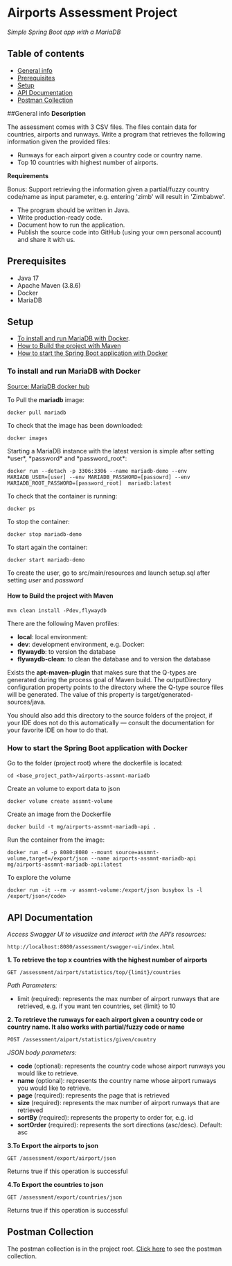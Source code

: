 # Airports Assessment Project

*Simple Spring Boot app with a MariaDB*

## Table of contents
* [General info](#general-info)
* [Prerequisites](#prerequisites)
* [Setup](#setup)
* [API Documentation](#api-documentation)
* [Postman Collection](#postman-collection)

##General info
**Description**

The assessment comes with 3 CSV files. The files contain data for countries, airports and runways.
Write a program that retrieves the following information given the provided files:
* Runways for each airport given a country code or country name.
* Top 10 countries with highest number of airports.

**Requirements**

Bonus: Support retrieving the information given a partial/fuzzy country code/name as input parameter, e.g. entering 'zimb' will result in 'Zimbabwe'.

* The program should be written in Java.
* Write production-ready code.
* Document how to run the application.
* Publish the source code into GitHub (using your own personal account) and share it with us.


## Prerequisites

* Java 17
* Apache Maven (3.8.6)
* Docker
* MariaDB

## Setup
* [To install and run MariaDB with Docker](#to-install-and-run-mariadb-with-docker).
* [How to Build the project with Maven](#how-to-build-the-project-with-maven)
* [How to start the Spring Boot application with Docker](#how-to-start-the-spring-boot-application-with-docker)

### To install and run MariaDB with Docker

[Source: MariaDB docker hub](https://hub.docker.com/_/mariadb)

To Pull the **mariadb** image:

	docker pull mariadb


To check that the image has been downloaded:

	docker images

Starting a MariaDB instance with the latest version is simple after setting \*user\*, \*password\* and \*password_root\*:

	docker run --detach -p 3306:3306 --name mariadb-demo --env MARIADB_USER=[user] --env MARIADB_PASSWORD=[passowrd] --env MARIADB_ROOT_PASSWORD=[password_root]  mariadb:latest


To check that the container is running:

	docker ps


To stop the container:

	docker stop mariadb-demo

To start again the container:

	docker start mariadb-demo

To create the user, go to src/main/resources and launch setup.sql after setting *user* and *password*

#### How to Build the project with Maven

	mvn clean install -Pdev,flywaydb

There are the following Maven profiles:

* **local**: local environment:
* **dev**: development environment, e.g. Docker: 
* **flywaydb**: to version the database
* **flywaydb-clean**: to clean the database and to version the database


Exists the **apt-maven-plugin** that makes sure that the Q-types are generated during the process goal of Maven build. The outputDirectory configuration property points to the directory where the Q-type source files will be generated. The value of this property is target/generated-sources/java.

You should also add this directory to the source folders of the project, if your IDE does not do this automatically — consult the documentation for your favorite IDE on how to do that.

### How to start the Spring Boot application with Docker

Go to the folder (project root) where the dockerfile is located:

	cd <base_project_path>/airports-assmnt-mariadb
	
Create an volume to export data to json
	
	docker volume create assmnt-volume
	
Create an image from the Dockerfile
	
	docker build -t mg/airports-assmnt-mariadb-api .
	
Run the container from the image:

	docker run -d -p 8080:8080 --mount source=assmnt-volume,target=/export/json --name airports-assmnt-mariadb-api mg/airports-assmnt-mariadb-api:latest
	
To explore the volume

	docker run -it --rm -v assmnt-volume:/export/json busybox ls -l /export/json</code>

## API Documentation

*Access Swagger UI to visualize and interact with the API’s resources:*

	http://localhost:8080/assessment/swagger-ui/index.html

**1. To retrieve the top x countries  with the highest number of airports**

	GET /assessment/airport/statistics/top/{limit}/countries
	
*Path Parameters:*

* limit (required): represents the max number of airport runways that are retrieved, e.g. if you want ten countries, set {limit} to 10


**2. To retrieve the runways for each airport given a country code or country name. It also works with partial/fuzzy code or name**

	POST /assessment/aiport/statistics/given/country
	
*JSON body parameters:*

* **code** (optional): represents the country code whose airport runways you would like to retrieve.
* **name** (optional): represents the country name whose airport runways you would like to retrieve.
* **page** (required): represents the page that is retrieved
* **size** (required): represents the max number of airport runways that are retrieved
* **sortBy** (required): represents the property to order for, e.g. id
* **sortOrder** (required): represents the sort directions (asc/desc). Default: asc


**3.To Export the airports to json**

	GET /assessment/export/airport/json
	
Returns true if this operation is successful

**4.To Export the countries to json**

	GET /assessment/export/countries/json
	
Returns true if this operation is successful

## Postman Collection

The postman collection is in the project root. [Click here](https://github.com/manuele-g/airports-assessment-mariadb/blob/main/airports.assmnt-mariadb.postman_collection) to see the postman collection.

